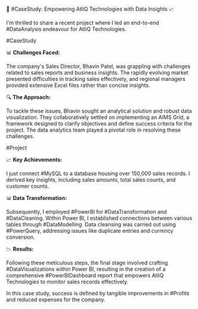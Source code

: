 🚀 #CaseStudy: Empowering AtliQ Technologies with Data Insights 📈

I'm thrilled to share a recent project where I led an end-to-end #DataAnalysis endeavour for AtliQ Technologies.

#CaseStudy

📊 **Challenges Faced:**

The company's Sales Director, Bhavin Patel, was grappling with challenges related to sales reports and business insights. The rapidly evolving market presented difficulties in tracking sales effectively, and regional managers provided extensive Excel files rather than concise insights.

🔍 **The Approach:**

To tackle these issues, Bhavin sought an analytical solution and robust data visualization. They collaboratively settled on implementing an AIMS Grid, a framework designed to clarify objectives and define success criteria for the project. The data analytics team played a pivotal role in resolving these challenges.

#Project

📈 **Key Achievements:**

I just connect #MySQL to a database housing over 150,000 sales records. I derived key insights, including sales amounts, total sales counts, and customer counts.

📊 **Data Transformation:**

Subsequently, I employed #PowerBI for #DataTransformation and #DataCleaning. Within Power BI, I established connections between various tables through #DataModelling. Data cleansing was carried out using #PowerQuery, addressing issues like duplicate entries and currency conversion.

📉 **Results:**

Following these meticulous steps, the final stage involved crafting #DataVisualizations within Power BI, resulting in the creation of a comprehensive #PowerBIDashboard report that empowers AtliQ Technologies to monitor sales records effectively.

In this case study, success is defined by tangible improvements in #Profits and reduced expenses for the company.
